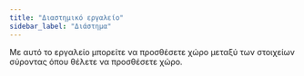 ```yaml
---
title: "Διαστημικό εργαλείο"
sidebar_label: "Διάστημα"
---
```


Με αυτό το εργαλείο μπορείτε να προσθέσετε χώρο μεταξύ των στοιχείων σύροντας όπου θέλετε να προσθέσετε χώρο.

